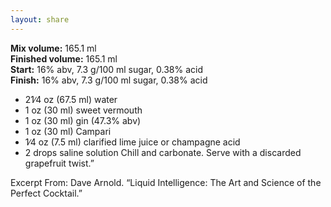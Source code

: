 ```yaml
---
layout: share
---
```


__Mix volume:__ 165.1 ml  
__Finished volume:__ 165.1 ml  
__Start:__ 16% abv, 7.3 g/100 ml sugar, 0.38% acid  
__Finish:__ 16% abv, 7.3 g/100 ml sugar, 0.38% acid  

* 21∕4 oz (67.5 ml) water
* 1 oz (30 ml) sweet vermouth
* 1 oz (30 ml) gin (47.3% abv)
* 1 oz (30 ml) Campari
* 1∕4 oz (7.5 ml) clarified lime juice or champagne acid
* 2 drops saline solution
Chill and carbonate. Serve with a discarded grapefruit twist.”

Excerpt From: Dave Arnold. “Liquid Intelligence: The Art and Science of the Perfect Cocktail.”